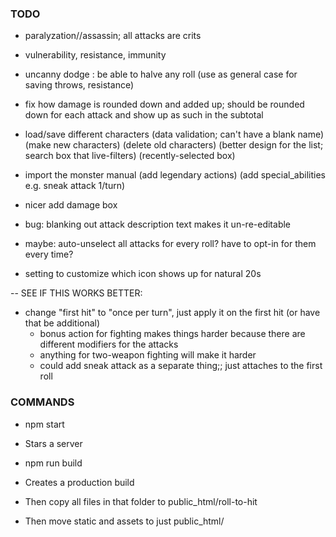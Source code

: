 
### TODO

- paralyzation//assassin; all attacks are crits
- vulnerability, resistance, immunity
- uncanny dodge : be able to halve any roll
  (use as general case for saving throws, resistance)

- fix how damage is rounded down and added up; should be rounded down for each attack and show up as such in the subtotal


- load/save different characters
  (data validation; can't have a blank name)
  (make new characters)
  (delete old characters)
  (better design for the list; search box that live-filters)
  (recently-selected box)

- import the monster manual
  (add legendary actions)
  (add special_abilities e.g. sneak attack 1/turn)

- nicer add damage box


- bug: blanking out attack description text makes it un-re-editable

- maybe: auto-unselect all attacks for every roll? have to opt-in for them every time?

- setting to customize which icon shows up for natural 20s



-- SEE IF THIS WORKS BETTER:

- change "first hit" to "once per turn", just apply it on the first hit (or have that be additional)
	- bonus action for fighting makes things harder because there are different modifiers for the attacks
	- anything for two-weapon fighting will make it harder
	- could add sneak attack as a separate thing;; just attaches to the first roll

### COMMANDS

- npm start
- Stars a server

- npm run build
- Creates a production build
- Then copy all files in that folder to public_html/roll-to-hit
- Then move static and assets to just public_html/
